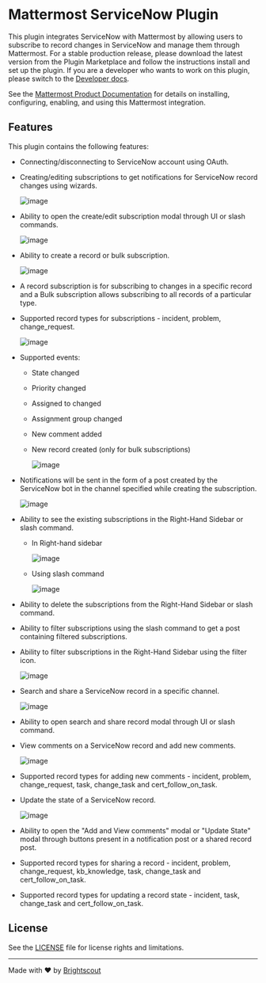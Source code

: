 # Mattermost ServiceNow Plugin

This plugin integrates ServiceNow with Mattermost by allowing users to subscribe to record changes in ServiceNow and manage them through Mattermost. For a stable production release, please download the latest version from the Plugin Marketplace and follow the instructions install and set up the plugin. If you are a developer who wants to work on this plugin, please switch to the [Developer docs](./docs/developer_docs.md).

See the [Mattermost Product Documentation](https://docs.mattermost.com/integrate/servicenow-interoperability.html) for details on installing, configuring, enabling, and using this Mattermost integration.

## Features

This plugin contains the following features:
- Connecting/disconnecting to ServiceNow account using OAuth.
- Creating/editing subscriptions to get notifications for ServiceNow record changes using wizards.

    ![image](https://user-images.githubusercontent.com/77336594/201639757-02f6fa4c-1fb2-4af5-99cd-91ee035b778c.png)

- Ability to open the create/edit subscription modal through UI or slash commands.

    ![image](https://user-images.githubusercontent.com/77336594/201640162-7e5e971b-de16-498c-8ac0-91c5f1268a4e.png)

- Ability to create a record or bulk subscription.

    ![image](https://user-images.githubusercontent.com/77336594/201640297-048c80d2-a95c-4514-8545-b52902b7f995.png)

- A record subscription is for subscribing to changes in a specific record and a Bulk subscription allows subscribing to all records of a particular type.
- Supported record types for subscriptions - incident, problem, change_request.

    ![image](https://user-images.githubusercontent.com/77336594/201640472-4ed11987-8418-47e2-99af-fad06a380a99.png)

- Supported events:
  * State changed
  * Priority changed
  * Assigned to changed
  * Assignment group changed
  * New comment added
  * New record created (only for bulk subscriptions)

    ![image](https://user-images.githubusercontent.com/77336594/201640654-ea442c90-53ea-4008-9833-94af67b40a7b.png)

- Notifications will be sent in the form of a post created by the ServiceNow bot in the channel specified while creating the subscription.

    ![image](https://user-images.githubusercontent.com/77336594/201694614-50960fd4-20cb-4011-8b47-4721dec0a867.png)

- Ability to see the existing subscriptions in the Right-Hand Sidebar or slash command.
    * In Right-hand sidebar

        ![image](https://user-images.githubusercontent.com/77336594/201642077-6098b4c6-111f-4364-a75d-b6b43cbdfe12.png)

    * Using slash command

        ![image](https://user-images.githubusercontent.com/77336594/201642526-2d35acdf-cbfc-4223-8732-601dc5c75f84.png)

- Ability to delete the subscriptions from the Right-Hand Sidebar or slash command.
- Ability to filter subscriptions using the slash command to get a post containing filtered subscriptions.
- Ability to filter subscriptions in the Right-Hand Sidebar using the filter icon.

    ![image](https://user-images.githubusercontent.com/77336594/201643022-572c2e66-ac48-4d39-9c11-ba9b9e6212ae.png)

- Search and share a ServiceNow record in a specific channel.

    ![image](https://user-images.githubusercontent.com/77336594/201643252-5534cdbd-c124-4ea8-b367-99f5a0fae69b.png)

- Ability to open search and share record modal through UI or slash command.
- View comments on a ServiceNow record and add new comments.

    ![image](https://user-images.githubusercontent.com/77336594/201649748-5b0e7185-0dd4-4558-b472-fb423ed1144f.png)

- Supported record types for adding new comments - incident, problem, change_request, task, change_task and cert_follow_on_task.
- Update the state of a ServiceNow record.

    ![image](https://user-images.githubusercontent.com/77336594/201645430-873a71f9-2bdd-49bf-9064-c7ba6c43e62a.png)

- Ability to open the "Add and View comments" modal or "Update State" modal through buttons present in a notification post or a shared record post.
- Supported record types for sharing a record - incident, problem, change_request, kb_knowledge, task, change_task and cert_follow_on_task.
- Supported record types for updating a record state - incident, task, change_task and cert_follow_on_task.

## License

See the [LICENSE](./LICENSE) file for license rights and limitations.

---

Made with &#9829; by [Brightscout](https://www.brightscout.com)
